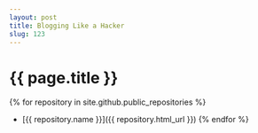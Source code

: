 ```yaml
---
layout: post
title: Blogging Like a Hacker
slug: 123
---
```


<h1>{{ page.title }}</h1>

{% for repository in site.github.public_repositories %}
  * [{{ repository.name }}]({{ repository.html_url }})
{% endfor %}
